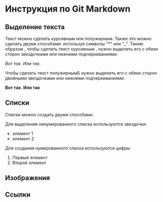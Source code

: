 # Инструкция по Git Markdown

## Выделение текста

Текст можно сделать курсивным или полужирным. Также это можно сделать двумя способами: используя символы "*" или "_". Таким образом , чтобы сделать текст курсивным , нужно выделить его с обеих сторон звездочками или нижними подчеркиваниями. 

*Вот так*. _Или так_. 

Чтобы сделать текст полужирнымБ нужно выделить его с обеих сторон двойными звездочками или нижними подчеркиваниями.

**Вот так**. __Или так__
## Списки

Cписки можно создать двумя способами.

Для выделения ненумерованного списка используются звездочки: 
* элемент 1
* элемент 2

Для создания нумерованного списка используются цифры:
1. Первый элемент
2. Второй элемент


## Изображения

## Ссылки 

